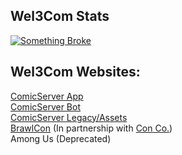 ## Wel3Com Stats
[![Something Broke](https://github-readme-stats.vercel.app/api/top-langs/?username=Wel3Com&langs_count=8)](https://www.youtube.com/watch?v=dQw4w9WgXcQ)
## Wel3Com Websites:

<a href="http://comicserver.org">ComicServer App</a>
<br>
<a href="http://bot.comicserver.org">ComicServer Bot</a>
<br>
<a href="http://assets.comicserver.org">ComicServer Legacy/Assets</a>
<br>
<a href="http://assets.comicserver.org/brawlcon">BrawlCon</a> (In partnership with <a href="https://github.com/Con-Co">Con Co.</a>)
<br>
Among Us (Deprecated)
